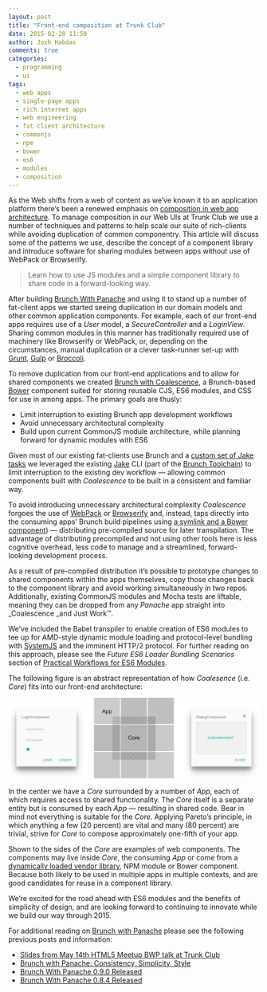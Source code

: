 ```yaml
---
layout: post
title: "Front-end composition at Trunk Club"
date: 2015-02-20 11:50
author: Josh Habdas
comments: true
categories:
  - programming
  - ui
tags:
  - web apps
  - single-page apps
  - rich internet apps
  - web engineering
  - fat client architecture
  - commonjs
  - npm
  - bower
  - es6
  - modules
  - composition
---
```


As the Web shifts from a web of content as we’ve known it to an application platform there’s been a renewed emphasis on [composition in web app architecture](http://addyosmani.com/blog/architecture-on-the-road-to-2015/). To manage composition in our Web UIs at Trunk Club we use a number of techniques and patterns to help scale our suite of rich-clients while avoiding duplication of common componentry. This article will discuss some of the patterns we use, describe the concept of a component library and introduce software for sharing modules between apps without use of WebPack or Browserify.

> Learn how to use JS modules and a simple component library to share code in a forward-looking way.

<!-- more -->

After building [Brunch With Panache](https://github.com/trunkclub/brunch-with-panache) and using it to stand up a number of fat-client apps we started seeing duplication in our domain models and other common application components. For example, each of our front-end apps requires use of a _User_ model, a _SecureController_ and a _LoginView_. Sharing common modules in this manner has traditionally required use of machinery like Browserify or WebPack, or, depending on the circumstances, manual duplication or a clever task-runner set-up with [Grunt](http://gruntjs.com/), [Gulp](http://gulpjs.com/) or [Broccoli](https://github.com/broccolijs/broccoli).

To remove duplication from our front-end applications and to allow for shared components we created [Brunch with Coalescence](https://github.com/trunkclub/brunch-with-coalescence), a Brunch-based [Bower](http://bower.io/) component suited for storing reusable CJS, ES6 modules, and CSS for use in among apps. The primary goals are thusly:

- Limit interruption to existing Brunch app development workflows
- Avoid unnecessary architectural complexity
- Build upon current CommonJS module architecture, while planning forward for dynamic modules with ES6

Given most of our existing fat-clients use Brunch and a [custom set of Jake tasks](https://github.com/trunkclub/brunch-with-panache/tree/1.0.0/jakelib) we leveraged the existing [Jake](http://jakejs.com/) CLI (part of the [Brunch Toolchain](https://github.com/jupl/btc)) to limit interruption to the existing dev workflow — allowing common components built with _Coalescence_ to be built in a consistent and familiar way.

To avoid introducing unnecessary architectural complexity _Coalescence_ forgoes the use of [WebPack](http://webpack.github.io/) or [Browserify](http://browserify.org/) and, instead, taps directly into the consuming apps’ Brunch build pipelines using [a symlink and a Bower component](https://github.com/trunkclub/brunch-with-coalescence/wiki/How-To-integrate-with-Brunch-with-Panache)) — distributing pre-compiled source for later transpilation. The advantage of distributing precompiled and not using other tools here is less cognitive overhead, less code to manage and a streamlined, forward-looking development process.

As a result of pre-compiled distribution it’s possible to prototype changes to shared components within the apps themselves, copy those changes back to the component library and avoid working simultaneously in two repos. Additionally, existing CommonJS modules and Mocha tests are liftable, meaning they can be dropped from any _Panache_ app straight into _Coalescence _and Just Work™.

We’ve included the Babel transpiler to enable creation of ES6 modules to tee up for AMD-style dynamic module loading and protocol-level bundling with [SystemJS](https://github.com/systemjs/systemjs) and the imminent HTTP/2 protocol. For further reading on this approach, please see the *Future ES6 Loader Bundling Scenarios* section of [Practical Workflows for ES6 Modules](http://guybedford.com/practical-workflows-for-es6-modules).

The following figure is an abstract representation of how _Coalesence_ (i.e. _Core_) fits into our front-end architecture:

![Coalescence as a Core for Apps](/assets/core.png)

In the center we have a _Core_ surrounded by a number of _App_, each of which requires access to shared functionality. The _Core_ itself is a separate entity but is consumed by each _App_ — resulting in shared code. Bear in mind not everything is suitable for the _Core_. Applying Pareto’s principle, in which anything a few (20 percent) are vital and many (80 percent) are trivial, strive for _Core_ to compose approximately one-fifth of your app.

Shown to the sides of the _Core_ are examples of web components. The components may live inside _Core_, the consuming _App_ or come from a [dynamically loaded vendor library](http://techblog.trunkclub.com/avoiding-front-end-spof-in-single-page-apps/), NPM module or Bower component. Because both  likely to be used in multiple apps in multiple contexts, and are good candidates for reuse in a component library.

We’re excited for the road ahead with ES6 modules and the benefits of simplicity of design, and are looking forward to continuing to innovate while we build our way through 2015.

For additional reading on [Brunch with Panache](https://github.com/trunkclub/brunch-with-panache) please see the following previous posts and information:

- [Slides from May 14th HTML5 Meetup BWP talk at Trunk Club](https://speakerdeck.com/jhabdas/brunch-with-panache)
- [Brunch with Panache: Consistency, Simplicity, Style](http://slides.com/jhabdas/brunch-with-panache#/)
- [Brunch With Panache 0.9.0 Released](http://techblog.trunkclub.com/brunch-with-panache-0-dot-9-0-released/)
- [Brunch With Panache 0.8.4 Released](http://techblog.trunkclub.com/brunch-with-panache-0-dot-8-4-released/)
